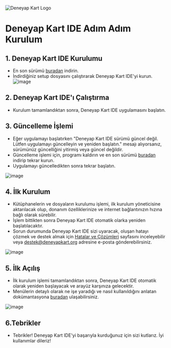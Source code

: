 ![Deneyap Kart Logo](https://i.imgur.com/kydkT0i.png)

# Deneyap Kart IDE Adım Adım Kurulum

## 1. Deneyap Kart IDE Kurulumu

- En son sürümü [buradan](https://github.com/deneyapkart/deneyapkart.ide/blob/master/docs/latestVersion.md) indirin.
- İndirdiğiniz setup dosyasını çalıştırarak Deneyap Kart IDE'yi kurun.
  ![image](https://i.imgur.com/cG1cGNn.png)

## 2. Deneyap Kart IDE'ı Çalıştırma

- Kurulum tamamlandıktan sonra, Deneyap Kart IDE uygulamasını başlatın.

## 3. Güncelleme İşlemi

- Eğer uygulamayı başlatırken "Deneyap Kart IDE sürümü güncel değil. Lütfen uygulamayı güncelleyin ve yeniden başlatın." mesajı alıyorsanız, sürümünüz güncelliğini yitirmiş veya güncel değildir.
- Güncelleme işlemi için, programı kaldırın ve en son sürümü [buradan](https://github.com/deneyapkart/deneyapkart.ide/blob/master/docs/latestVersion.md) indirip tekrar kurun.
- Uygulamayı güncelledikten sonra tekrar başlatın.

![image](https://i.imgur.com/5kL9acP.png)

## 4. İlk Kurulum

- Kütüphanelerin ve dosyaların kurulumu işlemi, ilk kurulum yöneticisine aktarılacak olup, donanım özelliklerinize ve internet bağlantınızın hızına bağlı olarak sürebilir.
- İşlem bittikten sonra Deneyap Kart IDE otomatik olarka yeniden başlatılacaktır.
- Sorun durumunda Deneyap Kart IDE sizi uyaracak, oluşan hatayı çözmek ve destek almak için [Hatalar ve Çözümleri](https://github.com/deneyapkart/deneyapkart.ide/blob/master/docs/errors.md) sayfasını inceleyebilir veya destek@deneyapkart.org adresine e-posta gönderebilirsiniz.

![image](https://i.imgur.com/7h0vO7N.png)

## 5. İlk Açılış

- İlk kurulum işlemi tamamlandıktan sonra, Deneyap Kart IDE otomatik olarak yeniden başlayacak ve arayüz karşınıza gelecektir.
- Menülerin detaylı olarak ne işe yaradığı ve nasıl kullanıldığını anlatan dokümantasyona [buradan](https://github.com/deneyapkart/deneyapkart.ide/blob/master/docs/ideUsage.md) ulaşabilirsiniz.

![image](https://i.imgur.com/0V0XDGV.png)

## 6.Tebrikler

- Tebrikler! Deneyap Kart IDE'yi başarıyla kurduğunuz için sizi kutlarız. İyi kullanımlar dileriz!
